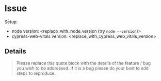 # Issue

Setup:

- node version: <replace_with_node_version (try `node --version`)>
- cypress-web-vitals version: <replace_with_cypress_web_vitals_version>

## Details

> Please replace this quote block with the details of the feature / bug you wish to be addressed. If it is a bug please do your best to add steps to reproduce.
